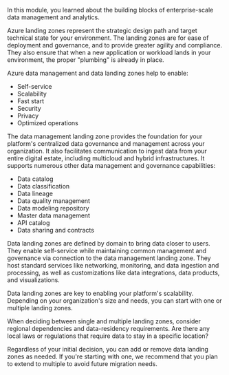 In this module, you learned about the building blocks of enterprise-scale data management and analytics.

Azure landing zones represent the strategic design path and target technical state for your environment. The landing zones are for ease of deployment and governance, and to provide greater agility and compliance. They also ensure that when a new application or workload lands in your environment, the proper "plumbing" is already in place.

Azure data management and data landing zones help to enable:

- Self-service
- Scalability
- Fast start
- Security
- Privacy
- Optimized operations

The data management landing zone provides the foundation for your platform's centralized data governance and management across your organization. It also facilitates communication to ingest data from your entire digital estate, including multicloud and hybrid infrastructures. It supports numerous other data management and governance capabilities:

- Data catalog
- Data classification
- Data lineage
- Data quality management
- Data modeling repository
- Master data management
- API catalog
- Data sharing and contracts

Data landing zones are defined by domain to bring data closer to users. They enable self-service while maintaining common management and governance via connection to the data management landing zone. They host standard services like networking, monitoring, and data ingestion and processing, as well as customizations like data integrations, data products, and visualizations.

Data landing zones are key to enabling your platform's scalability. Depending on your organization's size and needs, you can start with one or multiple landing zones.  

When deciding between single and multiple landing zones, consider regional dependencies and data-residency requirements. Are there any local laws or regulations that require data to stay in a specific location?

Regardless of your initial decision, you can add or remove data landing zones as needed. If you're starting with one, we recommend that you plan to extend to multiple to avoid future migration needs.
